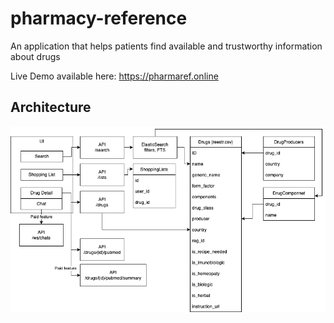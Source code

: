 # pharmacy-reference
An application that helps patients find available and trustworthy information about drugs

Live Demo available here: https://pharmaref.online


## Architecture
![diagram](docs/diagram.drawio.png)